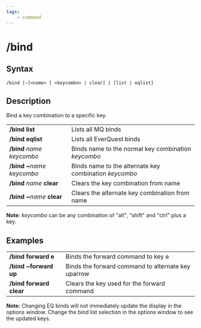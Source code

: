 ```yaml
---
tags:
    - command
---
```

# /bind

## Syntax

```eqcommand
/bind [~]<name> [ <keycombo> | clear] | [list | eqlist]
```

## Description

Bind a key combination to a specific key.

|  |  |
| :--- | :--- |
| **/bind list** | Lists all MQ binds |
| **/bind eqlist** | Lists all EverQuest binds |
| **/bind** _name_ _keycombo_ | Binds name to the normal key combination _keycombo_ |
| **/bind ~**_name_ _keycombo_ | Binds name to the alternate key combination _keycombo_ |
| **/bind** _name_ **clear** | Clears the key combination from name |
| **/bind ~**_name_ **clear** | Clears the alternate key combination from name |

**Note:** _keycombo_ can be any combination of "alt", "shift" and "ctrl" plus a key.

## Examples

|  |  |
| :--- | :--- |
| **/bind forward e** | Binds the forward command to key e |
| **/bind ~forward up** | Binds the forward command to alternate key uparrow |
| **/bind forward clear** | Clears the key used for the forward command |

**Note:** Changing EQ binds will not immediately update the display in the options window. Change the bind list selection in the options window to see the updated keys.
